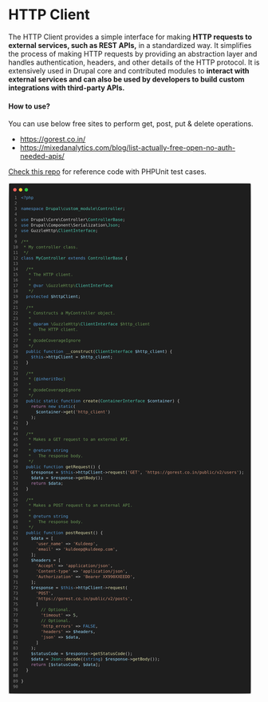 # HTTP Client #

The HTTP Client provides a simple interface for making **HTTP requests to external services, such as REST APIs,** in a standardized way. It simplifies the process of making HTTP requests by providing an abstraction layer and handles authentication, headers, and other details of the HTTP protocol. It is extensively used in Drupal core and contributed modules to **interact with external services and can also be used by developers to build custom integrations with third-party APIs.**

#### How to use? ####

You can use below free sites to perform get, post, put & delete operations.
- https://gorest.co.in/
- https://mixedanalytics.com/blog/list-actually-free-open-no-auth-needed-apis/

[Check this repo](https://github.com/kuldeepmehra27/custom_module) for reference code with PHPUnit test cases.

   ![Http client](/images/http-client.png)

